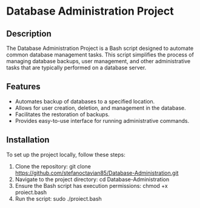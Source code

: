 # Database Administration Project

## Description
The Database Administration Project is a Bash script designed to automate common database management tasks. This script simplifies the process of managing database backups, user management, and other administrative tasks that are typically performed on a database server.

## Features
- Automates backup of databases to a specified location.
- Allows for user creation, deletion, and management in the database.
- Facilitates the restoration of backups.
- Provides easy-to-use interface for running administrative commands.

## Installation
To set up the project locally, follow these steps:

1. Clone the repository:
   git clone https://github.com/stefanoctavian85/Database-Administration.git
2. Navigate to the project directory:
   cd Database-Administration
3. Ensure the Bash script has execution permissions:
    chmod +x proiect.bash
4. Run the script:
   sudo ./proiect.bash


